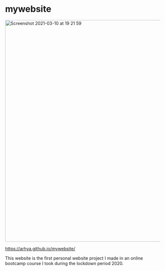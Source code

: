 # mywebsite

<img width="721" alt="Screenshot 2021-03-10 at 19 21 59" src="https://user-images.githubusercontent.com/72449952/110677870-f302db80-81d5-11eb-8545-303d6fc9086e.png">


https://arhya.github.io/mywebsite/

This website is the first personal website project I made in an online bootcamp course I took during the lockdown period 2020. 
